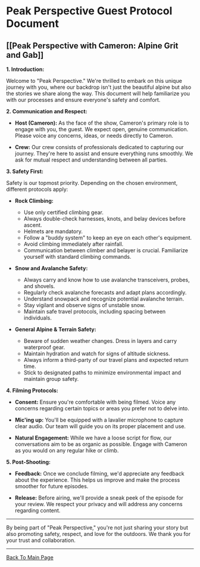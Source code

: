 # **Peak Perspective Guest Protocol Document**
[[Peak Perspective with Cameron: Alpine Grit and Gab]]
---

**1. Introduction:**

Welcome to "Peak Perspective." We're thrilled to embark on this unique journey with you, where our backdrop isn't just the beautiful alpine but also the stories we share along the way. This document will help familiarize you with our processes and ensure everyone's safety and comfort.

**2. Communication and Respect:**

- **Host (Cameron):** As the face of the show, Cameron's primary role is to engage with you, the guest. We expect open, genuine communication. Please voice any concerns, ideas, or needs directly to Cameron.
  
- **Crew:** Our crew consists of professionals dedicated to capturing our journey. They're here to assist and ensure everything runs smoothly. We ask for mutual respect and understanding between all parties.

**3. Safety First:**

Safety is our topmost priority. Depending on the chosen environment, different protocols apply:

- **Rock Climbing:**
  - Use only certified climbing gear.
  - Always double-check harnesses, knots, and belay devices before ascent.
  - Helmets are mandatory.
  - Follow a "buddy system" to keep an eye on each other's equipment.
  - Avoid climbing immediately after rainfall.
  - Communication between climber and belayer is crucial. Familiarize yourself with standard climbing commands.

- **Snow and Avalanche Safety:**
  - Always carry and know how to use avalanche transceivers, probes, and shovels.
  - Regularly check avalanche forecasts and adapt plans accordingly.
  - Understand snowpack and recognize potential avalanche terrain.
  - Stay vigilant and observe signs of unstable snow.
  - Maintain safe travel protocols, including spacing between individuals.

- **General Alpine & Terrain Safety:**
  - Beware of sudden weather changes. Dress in layers and carry waterproof gear.
  - Maintain hydration and watch for signs of altitude sickness.
  - Always inform a third-party of our travel plans and expected return time.
  - Stick to designated paths to minimize environmental impact and maintain group safety.

**4. Filming Protocols:**

- **Consent:** Ensure you're comfortable with being filmed. Voice any concerns regarding certain topics or areas you prefer not to delve into.
  
- **Mic'ing up:** You'll be equipped with a lavalier microphone to capture clear audio. Our team will guide you on its proper placement and use.
  
- **Natural Engagement:** While we have a loose script for flow, our conversations aim to be as organic as possible. Engage with Cameron as you would on any regular hike or climb.

**5. Post-Shooting:**

- **Feedback:** Once we conclude filming, we'd appreciate any feedback about the experience. This helps us improve and make the process smoother for future episodes.
  
- **Release:** Before airing, we'll provide a sneak peek of the episode for your review. We respect your privacy and will address any concerns regarding content.

---

By being part of "Peak Perspective," you're not just sharing your story but also promoting safety, respect, and love for the outdoors. We thank you for your trust and collaboration.

---
[Back To Main Page](/README.md)

